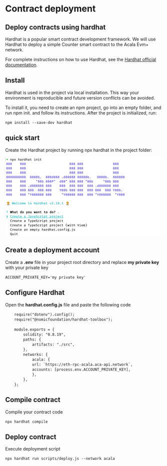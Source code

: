 # Contract deployment

## Deploy contracts using hardhat

Hardhat is a popular smart contract development framework. We will use Hardhat to deploy a simple Counter smart contract to the Acala Evm+ network.

For complete instructions on how to use Hardhat, see the [Hardhat official documentation](https://hardhat.org/hardhat-runner/docs/getting-started#overview).

## Install
Hardhat is used in the project via local installation. This way your environment is reproducible and future version conflicts can be avoided.

To install it, you need to create an npm project, go into an empty folder, and run npm init. and follow its instructions. After the project is initialized, run:
```
npm install --save-dev hardhat
```

## quick start
Create the Hardhat project by running npx hardhat in the project folder:

![](img/deploy-1.png)

## Create a deployment account
Create a **.env** file in your project root directory and replace **my private key** with your private key

```
ACCOUNT_PRIVATE_KEY='my private key'
```

## Configure Hardhat
Open the **hardhat.config.js** file and paste the following code
```
    require("dotenv").config();
    require("@nomicfoundation/hardhat-toolbox");

    module.exports = {
        solidity: "0.8.19",
        paths: {
            artifacts: "./src",
        },
        networks: {
            acala: {
            url: `https://eth-rpc-acala.aca-api.network`,
            accounts: [process.env.ACCOUNT_PRIVATE_KEY],
            },
        },
    };
```

## Compile contract
Compile your contract code
```
npx hardhat compile
```

## Deploy contract
Execute deployment script
```
npx hardhat run scripts/deploy.js --network acala
```
